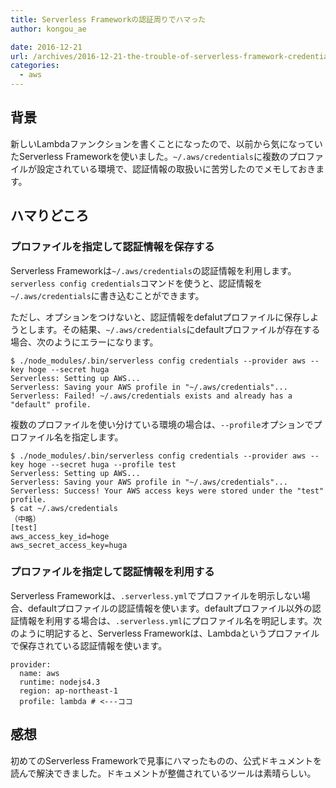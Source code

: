 ```yaml
---
title: Serverless Frameworkの認証周りでハマった
author: kongou_ae
date: 2016-12-21
url: /archives/2016-12-21-the-trouble-of-serverless-framework-credentials
categories:
  - aws
---
```


## 背景

新しいLambdaファンクションを書くことになったので、以前から気になっていたServerless Frameworkを使いました。`~/.aws/credentials`に複数のプロファイルが設定されている環境で、認証情報の取扱いに苦労したのでメモしておきます。

## ハマりどころ

### プロファイルを指定して認証情報を保存する

Serverless Frameworkは`~/.aws/credentials`の認証情報を利用します。`serverless config credentials`コマンドを使うと、認証情報を`~/.aws/credentials`に書き込むことができます。

ただし、オプションをつけないと、認証情報をdefalutプロファイルに保存しようとします。その結果、`~/.aws/credentials`にdefaultプロファイルが存在する場合、次のようにエラーになります。

```
$ ./node_modules/.bin/serverless config credentials --provider aws --key hoge --secret huga                                                                
Serverless: Setting up AWS...
Serverless: Saving your AWS profile in "~/.aws/credentials"...
Serverless: Failed! ~/.aws/credentials exists and already has a "default" profile.
```

複数のプロファイルを使い分けている環境の場合は、`--profile`オプションでプロファイル名を指定します。

```
$ ./node_modules/.bin/serverless config credentials --provider aws --key hoge --secret huga --profile test
Serverless: Setting up AWS...
Serverless: Saving your AWS profile in "~/.aws/credentials"...
Serverless: Success! Your AWS access keys were stored under the "test" profile.
$ cat ~/.aws/credentials
（中略）
[test]
aws_access_key_id=hoge
aws_secret_access_key=huga
```

### プロファイルを指定して認証情報を利用する

Serverless Frameworkは、`.serverless.yml`でプロファイルを明示しない場合、defaultプロファイルの認証情報を使います。defaultプロファイル以外の認証情報を利用する場合は、`.serverless.yml`にプロファイル名を明記します。次のように明記すると、Serverless Frameworkは、Lambdaというプロファイルで保存されている認証情報を使います。

```
provider:
  name: aws
  runtime: nodejs4.3
  region: ap-northeast-1
  profile: lambda # <---ココ
```

## 感想

初めてのServerless Frameworkで見事にハマったものの、公式ドキュメントを読んで解決できました。ドキュメントが整備されているツールは素晴らしい。
